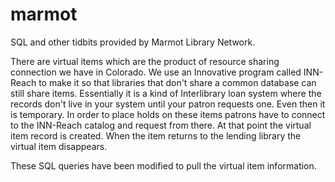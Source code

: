 # marmot
SQL and other tidbits provided by Marmot Library Network.

There are virtual items which are the product of resource sharing connection we have in Colorado. We use an Innovative program called INN-Reach to make it so that libraries that don't share a common database can still share items. Essentially it is a kind of Interlibrary loan system where the records don't live in your system until your patron requests one. Even then it is temporary. In order to place holds on these items patrons have to connect to the INN-Reach catalog and request from there. At that point the virtual item record is created. When the item returns to the lending library the virtual item disappears. 

These SQL queries have been modified to pull the virtual item information.
